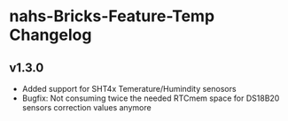 # nahs-Bricks-Feature-Temp Changelog

## v1.3.0

  * Added support for SHT4x Temerature/Humindity senosors
  * Bugfix: Not consuming twice the needed RTCmem space for DS18B20 sensors correction values anymore